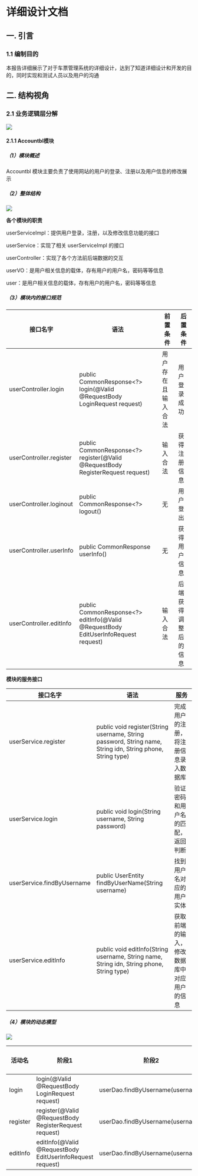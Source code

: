 # 详细设计文档

## 一. 引言

### 1.1 编制目的

本报告详细展示了对于车票管理系统的详细设计，达到了知道详细设计和开发的目的，同时实现和测试人员以及用户的沟通

## 二. 结构视角

### 2.1 业务逻辑层分解

![](https://seec-homework.oss-cn-shanghai.aliyuncs.com/BusinessLogicLayer.png)

#### 2.1.1 Accountbl模块

##### （1）模块概述

Accountbl 模块主要负责了使用网站的用户的登录、注册以及用户信息的修改展示

##### （2）整体结构

![](C:\Users\PRK\Desktop\SE\pic\211250244_5.png)

**各个模块的职责**

userServiceImpl：提供用户登录，注册，以及修改信息功能的接口

userService：实现了相关 userServiceImpl 的接口

userController：实现了各个方法前后端数据的交互

userVO：是用户相关信息的载体，存有用户的用户名，密码等等信息

user：是用户相关信息的载体，存有用户的用户名，密码等等信息

##### （3）模块内的接口规范

| 接口名字                | 语法                                                         | 前置条件           | 后置条件             |
| ----------------------- | ------------------------------------------------------------ | ------------------ | -------------------- |
| userController.login    | public CommonResponse<?> login(@Valid @RequestBody LoginRequest request) | 用户存在且输入合法 | 用户登录成功         |
| userController.register | public CommonResponse<?> register(@Valid @RequestBody RegisterRequest request) | 输入合法           | 获得注册信息         |
| userController.loginout | public CommonResponse<?> logout()                            | 无                 | 用户登出             |
| userController.userInfo | public CommonResponse<UserVO> userInfo()                     | 无                 | 获得用户信息         |
| userController.editInfo | public CommonResponse<?> editInfo(@Valid @RequestBody EditUserInfoRequest request) | 输入合法           | 后端获得调整后的信息 |                     |

**模块的服务接口**

| 接口名字                   | 语法                                                     | 服务                                       |
| -------------------------- | ------------------------------------------------------------ | ------------------ |
| userService.register       | public void register(String username, String password, String name, String idn, String phone, String type) | 完成用户的注册，将注册信息录入数据库 |
| userService.login          | public void login(String username, String password)          | 验证密码和用户名的匹配，返回判断 |
| userService.findByUsername | public UserEntity findByUserName(String username)            | 找到用户名对应的用户实体 |
| userService.editInfo       | public void editInfo(String username, String name, String idn, String phone, String type) | 获取前端的输入，修改数据库中对应用户的信息 |

##### （4）模块的动态模型

![](C:\Users\PRK\Desktop\SE\pic\211250244_6.png)

| 活动名   | 阶段1                                                     | 阶段2                            | 阶段3                           | 阶段4 | 阶段5 | 阶段6 |
| -------- | --------------------------------------------------------- | -------------------------------- | ------------------------------- | ----- | ----- | ----- |
| login    | login(@Valid @RequestBody LoginRequest request)           | userDao.findByUsername(username) | toUserVO(UserEntity userEntity) |       |       |       |
| register | register(@Valid @RequestBody RegisterRequest request)     | userDao.findByUsername(username) | userDao.save(user)              |       |       |       |
| editInfo | editInfo(@Valid @RequestBody EditUserInfoRequest request) | userDao.findByUsername(username) | userDao.save(user)              |       |       |       |

